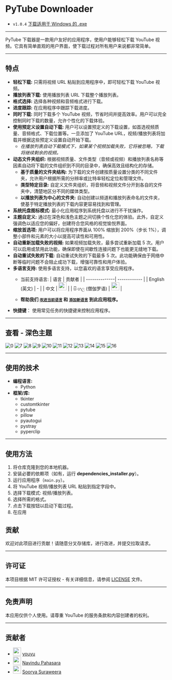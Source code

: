 # PyTube Downloader

- `v1.0.4` [下载适用于 Windows 的 .exe](https://github.com/Thisal-D/PyTube-Downloader/releases)

---

PyTube 下载器是一款用户友好的应用程序，使用户能够轻松下载 YouTube 视频。它具有简单直观的用户界面，使下载过程对所有用户来说都非常简单。

---

## 特点

- **轻松下载:** 只需将视频 URL 粘贴到应用程序中，即可轻松下载 YouTube 视频。
- **播放列表下载:** 使用播放列表 URL 下载整个播放列表。
- **格式选择:** 选择各种视频和音频格式进行下载。
- **进度跟踪:** 在应用程序中跟踪下载进度。
- **同时下载:** 同时下载多个 YouTube 视频，节省时间并提高效率。用户可以完全控制同时下载的数量，允许个性化的下载体验。
- **使用预定义设置自动下载:** 用户可以设置预定义的下载设置，如首选视频质量、音频格式、下载位置等。一旦添加了 YouTube URL，视频/播放列表将加载并根据这些预定义设置自动开始下载。
  - *在播放列表自动下载模式下，如果某个视频加载失败，它将被忽略，下载将继续剩余的视频。*
- **动态文件夹组织:** 根据视频质量、文件类型（音频或视频）和播放列表名称等因素自动将下载的文件组织到不同的目录中，确保高效且结构化的存储。
  - **基于质量的文件夹结构:** 为下载的文件创建按质量设置分类的不同文件夹，允许用户根据所需的分辨率或比特率轻松定位和管理文件。
  - **类型特定目录:** 自定义文件夹组织，将音频和视频文件分开到各自的文件夹中，清楚地区分不同的媒体类型。
  - **以播放列表为中心的文件夹:** 自动创建以频道和播放列表命名的文件夹，使基于特定播放列表的下载内容更容易找到和管理。
- **系统托盘图标模式:** 最小化应用程序到系统托盘以进行不干扰操作。
- **主题自定义:** 通过在深色和浅色主题之间切换个性化您的体验。此外，自定义强调色以适应您的偏好，创建符合您风格的视觉愉悦界面。
- **缩放首选项:** 用户可以将应用程序界面从 100% 缩放到 200%（步长 1%），调整小部件和元素的大小以提高可读性和可用性。
- **自动重新加载失败的视频:** 如果视频加载失败，最多尝试重新加载 5 次。用户可以启用或禁用此功能，确保即使在间歇性连接问题下也能更无缝地下载。
- **自动重试失败的下载:** 自动重试失败的下载最多 5 次。此功能确保由于网络中断等临时问题不会阻止成功下载，增强可靠性和用户体验。
- **多语言支持:** 使用多语言支持，以您喜欢的语言享受应用程序。
  - 当前支持语言:
    | 语言         | 贡献者       |
    | --------------| ------------ |
    | English (英文)        | -            |
    | 中文 | [<img src="https://github.com/childeyouyu.png?size=25" width="25">](https://github.com/childeyouyu) |
    | සිංහල (僧伽罗语) | [<img src="https://github.com/Navindu21.png?size=25" width="25">](https://github.com/Navindu21) |

  - **帮助我们 [``改进当前语言``](LANGUAGE_CONTRIBUTION_GUIDE_zh.md/#improve-current-language-issues) 和 [``添加新语言``](LANGUAGE_CONTRIBUTION_GUIDE_zh.md/#adding-a-new-language) 到此应用程序。**
- **快捷键**： 使用常见任务的快捷键来控制应用程序。
---

## 查看 - 深色主题

![0](https://github.com/Thisal-D/PyTube-Downloader/assets/93121062/b2079262-0d1c-4bd0-9b33-7cc16c9173ce)
![7](https://github.com/Thisal-D/PyTube-Downloader/assets/93121062/7aea8c67-669f-4ee6-af45-7ea6e3b92019)
![8](https://github.com/Thisal-D/PyTube-Downloader/assets/93121062/b209e21d-afe0-4dd6-a776-95a1fc0a1062)
![9](https://github.com/Thisal-D/PyTube-Downloader/assets/93121062/5402f15b-ec81-4abc-b4ed-9d8c389ac03f)
![10](https://github.com/Thisal-D/PyTube-Downloader/assets/93121062/45a9ff9f-dc56-49a5-b4e0-576e8299a609)
![11](https://github.com/Thisal-D/PyTube-Downloader/assets/93121062/6aa20ae2-fe27-4d32-9997-590fe6453c38)
![12](https://github.com/Thisal-D/PyTube-Downloader/assets/93121062/4e30da72-b615-4d3a-baac-a986965ab8f9)
![13](https://github.com/Thisal-D/PyTube-Downloader/assets/93121062/2741bc3d-8b9a-4763-b4ee-987b0476015e)
![14](https://github.com/Thisal-D/PyTube-Downloader/assets/93121062/a85491e9-189c-4e60-ad51-3c4241931e0a)
![15](https://github.com/Thisal-D/PyTube-Downloader/assets/93121062/4c87c165-1b32-4053-99b6-f3087cf145e8)
![16](https://github.com/Thisal-D/PyTube-Downloader/assets/93121062/6d192edb-999b-4fdd-838b-0e2ecddf2df1)

---

## 使用的技术

- **编程语言:** 
  - Python
- **框架/库:** 
  - tkinter
  - customtkinter
  - pytube
  - pillow
  - pyautogui
  - pystray
  - pyperclip

---

## 使用方法

1. 将仓库克隆到您的本地机器。
2. 安装必要的依赖项（如有，运行 **dependencies_installer.py**）。
3. 运行应用程序（``main.py``）。
4. 将 YouTube 视频/播放列表 URL 粘贴到指定字段中。
5. 选择下载模式: 视频/播放列表。
6. 选择所需的格式。
7. 点击下载按钮以启动下载过程。
8. 在应用

## 贡献

欢迎对此项目进行贡献！请随意分叉存储库，进行改进，并提交拉取请求。

---

## 许可证

本项目根据 MIT 许可证授权 - 有关详细信息，请参阅 [LICENSE](LICENSE) 文件。

---

## 免责声明

本应用仅供个人使用。请尊重 YouTube 的服务条款和内容创建者的权利。

---

## 贡献者

- [<img src="https://github.com/childeyouyu.png?size=25" width="25">](https://github.com/childeyouyu) [youyu](https://github.com/childeyouyu)
- [<img src="https://github.com/Navindu21.png?size=25" width="25">](https://github.com/Navindu21) [Navindu Pahasara](https://github.com/Navindu21)
- [<img src="https://github.com/sooryasuraweera.png?size=25" width="25">](https://github.com/sooryasuraweera) [Soorya Suraweera](https://github.com/sooryasuraweera)
